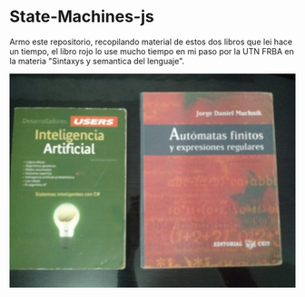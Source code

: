 # State-Machines-js

Armo este repositorio, recopilando material de estos dos libros que lei hace un tiempo, el libro rojo lo use mucho tiempo en mi paso por la UTN FRBA en la materia "Sintaxys y semantica del lenguaje".

![N|Solid](https://github.com/damiancipolat/State-Machines-js/blob/master/basicos/docs/books.jpeg?raw=true)
